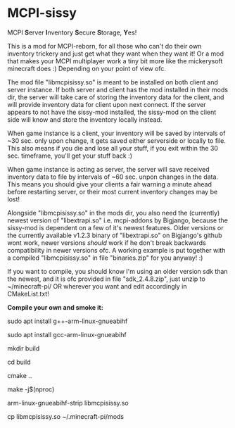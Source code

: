 # MCPI-sissy
MCPI <b>S</b>erver <b>I</b>nventory <b>S</b>ecure <b>S</b>torage, <b>Y</b>es!

This is a mod for MCPI-reborn, for all those who can't do their own inventory trickery and just get what they want when they want it! Or a mod that makes your MCPI multiplayer work a tiny bit more like the mickerysoft minecraft does :) Depending on your point of view ofc.

The mod file "libmcpisissy.so" is meant to be installed on both client and server instance. If both server and client has the mod installed in their mods dir, the server will take care of storing the inventory data for the client, and will provide inventory data for client upon next connect. If the server appears to not have the sissy-mod installed, the sissy-mod on the client side will know and store the inventory locally instead.


When game instance is a client, your inventory will be saved by intervals of ~30 sec. only upon change, it gets saved either serverside or locally to file. This also means if you die and lose all your stuff, if you exit within the 30 sec. timeframe, you'll get your stuff back :)

When game instance is acting as server, the server will save received inventory data to file by intervals of ~60 sec. unpon changes in the data. This means you should give your clients a fair warning a minute ahead before restarting server, or their most current inventory changes may be lost!  


Alongside "libmcpisissy.so" in the mods dir, you also need the (currently) newest version of "libextrapi.so" i.e. mcpi-addons by Bigjango, because the sissy-mod is dependent on a few of it's newest features. Older versions or the currently available v1.2.3 binary of "libextrapi.so" on Bigjango's github wont work, newer versions <i>should</i> work if he don't break backwards compatibility in newer versions ofc. A working example is put together with a compiled "libmcpisissy.so" in file "binaries.zip" for you anyway! :) 


If you want to compile, you should know I'm using an older version sdk than the newest, and it is ofc provided 
in file "sdk_2.4.8.zip", just unzip to ~/minecraft-pi/ OR wherever you want and edit accordingly in CMakeList.txt!

<b>Compile your own and smoke it:</b>

sudo apt install g++-arm-linux-gnueabihf

sudo apt install gcc-arm-linux-gnueabihf

mkdir build

cd build

cmake ..

make -j$(nproc)

arm-linux-gnueabihf-strip libmcpisissy.so

cp libmcpisissy.so ~/.minecraft-pi/mods
